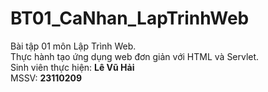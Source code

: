 # BT01_CaNhan_LapTrinhWeb  
Bài tập 01 môn Lập Trình Web.  
Thực hành tạo ứng dụng web đơn giản với HTML và Servlet.  
Sinh viên thực hiện: **Lê Vũ Hải**  
MSSV: **23110209**  

